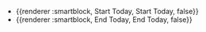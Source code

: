- {{renderer :smartblock, Start Today, Start Today, false}}
- {{renderer :smartblock, End Today, End Today, false}}